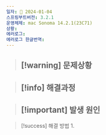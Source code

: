 ```yaml
---
일자: 📆 2024-01-04
스프링부트버전: 3.2.1
운영체제: mac Sonoma 14.2.1(23C71)
상황: 
에러로그: 
에러로그 한글번역:
---
```

 > [!warning] 문제상황
 > - 
 > 


> [!info] 해결과정
> - 

> [!important] 발생 원인
> - 

> [!success] 해결 방법
>  1. 

